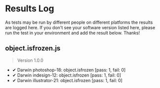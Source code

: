 # Results Log

As tests may be run by different people on different platforms the results are logged here. If you don't see your software version listed here, please run the test in your environment and add the result below. Thanks!

## object.isfrozen.js

> Version 1.0.0

- ✔ Darwin photoshop-18: object.isfrozen [pass: 1, fail: 0]
- ✔ Darwin indesign-12: object.isfrozen [pass: 1, fail: 0]
- ✔ Darwin illustrator-21: object.isfrozen [pass: 1, fail: 0]

